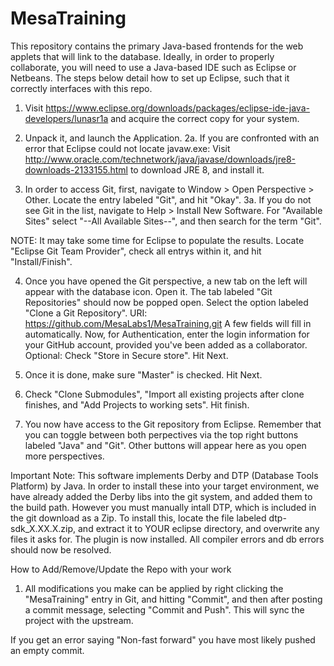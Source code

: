 # MesaTraining

This repository contains the primary Java-based frontends for the web applets that will link to the database. Ideally, in order to properly collaborate, you will need to use a Java-based IDE such as Eclipse or Netbeans. The steps below detail how to set up Eclipse, such that it correctly interfaces with this repo.

1. Visit https://www.eclipse.org/downloads/packages/eclipse-ide-java-developers/lunasr1a and acquire the correct copy for your system.


2. Unpack it, and launch the Application.
2a. If you are confronted with an error that Eclipse could not locate javaw.exe: Visit http://www.oracle.com/technetwork/java/javase/downloads/jre8-downloads-2133155.html to download JRE 8, and install it. 


3. In order to access Git, first, navigate to Window > Open Perspective > Other. Locate the entry labeled "Git", and hit "Okay".
3a. If you do not see Git in the list, navigate to Help > Install New Software. For "Available Sites" select "--All Available Sites--", and then search for the term "Git". 

NOTE: It may take some time for Eclipse to populate the results. Locate "Eclipse Git Team Provider", check all entrys within it, and hit "Install/Finish".

4. Once you have opened the Git perspective, a new tab on the left will appear with the database icon. Open it. The tab labeled "Git Repositories" should now be popped open. Select the option labeled "Clone a Git Repository". 
URI: https://github.com/MesaLabs1/MesaTraining.git
A few fields will fill in automatically. 
Now, for Authentication, enter the login information for your GitHub account, provided you've been added as a collaborator. 
Optional: Check "Store in Secure store". Hit Next.


5. Once it is done, make sure "Master" is checked. Hit Next.

6. Check "Clone Submodules", "Import all existing projects after clone finishes, and "Add Projects to working sets". Hit finish.

7. You now have access to the Git repository from Eclipse. Remember that you can toggle between both perpectives via the top 	 right buttons labeled "Java" and "Git". Other buttons will appear here as you open more perspectives.


Important Note: This software implements Derby and DTP (Database Tools Platform) by Java. In order to install these into your target environment, we have already added the Derby libs into the git system, and added them to the build path. However you must manually intall DTP, which is included in the git download as a Zip. To install this, locate the file labeled dtp-sdk_X.XX.X.zip, and extract it to YOUR eclipse directory, and overwrite any files it asks for. The plugin is now installed. All compiler errors and db errors should now be resolved.

How to Add/Remove/Update the Repo with your work

1. All modifications you make can be applied by right clicking the "MesaTraining" entry in Git, and hitting "Commit", and then after posting a commit message, selecting "Commit and Push". This will sync the project with the upstream.

If you get an error saying "Non-fast forward" you have most likely pushed an empty commit.
